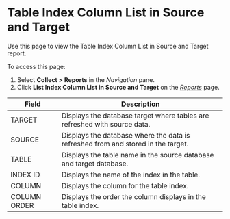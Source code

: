 # Table Index Column List in Source and Target

<div class="use">

Use this page to view the Table Index Column List in Source and Target
report.

</div>

To access this page:

1.  Select <span style="font-weight: bold;">Collect \> Reports</span> in
    the <span style="font-style: italic;">Navigation</span> pane.
2.  Click <span style="font-weight: bold;"> List Index Column List in
    Source and Target</span> on the *[Reports](Reports.htm)*
page.

| Field        | Description                                                                      |
| ------------ | -------------------------------------------------------------------------------- |
| TARGET       | Displays the database target where tables are refreshed with source data.        |
| SOURCE       | Displays the database where the data is refreshed from and stored in the target. |
| TABLE        | Displays the table name in the source database and target database.              |
| INDEX ID     | Displays the name of the index in the table.                                     |
| COLUMN       | Displays the column for the table index.                                         |
| COLUMN ORDER | Displays the order the column displays in the table index.                       |
